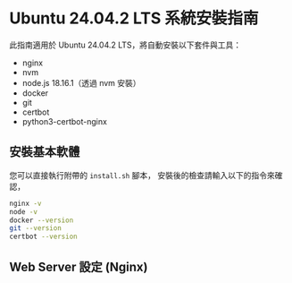 # Ubuntu 24.04.2 LTS 系統安裝指南

此指南適用於 Ubuntu 24.04.2 LTS，將自動安裝以下套件與工具：

- nginx
- nvm
- node.js 18.16.1（透過 nvm 安裝）
- docker
- git
- certbot
- python3-certbot-nginx

## 安裝基本軟體

您可以直接執行附帶的 `install.sh` 腳本，
安裝後的檢查請輸入以下的指令來確認，

```bash
nginx -v
node -v
docker --version
git --version
certbot --version
```

## Web Server 設定 (Nginx)

